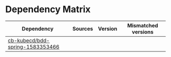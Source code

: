 # Dependency Matrix

Dependency | Sources | Version | Mismatched versions
---------- | ------- | ------- | -------------------
[cb-kubecd/bdd-spring-1583353466](https://github.com/cb-kubecd/bdd-spring-1583353466.git) |  | []() | 
